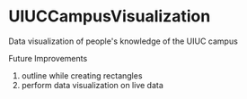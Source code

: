 # UIUCCampusVisualization
Data visualization of people's knowledge of the UIUC campus

Future Improvements
1. outline while creating rectangles
2. perform data visualization on live data

